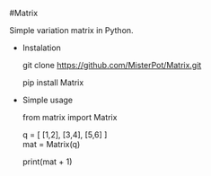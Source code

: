 #Matrix

Simple variation matrix in Python.
* Instalation
    
    git clone https://github.com/MisterPot/Matrix.git
    
    pip install Matrix


* Simple usage
    
    from matrix import Matrix
  
    q = [
        [1,2],
        [3,4],
        [5,6]
        ]     
    mat = Matrix(q)
    
    print(mat + 1)